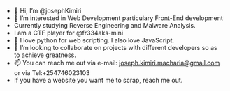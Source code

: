- 👋 Hi, I’m @josephKimiri
- 👀 I’m interested in Web Development particulary Front-End development
- Currently studying Reverse Engineering and Malware Analysis.
- I am a CTF player for @fr334aks-mini
- 🌱 I love python for web scripting. I also love JavaScript.
- 💞️ I’m looking to collaborate on projects with different developers so as to achieve greatness.
- 📫 You can reach me out via e-mail: joseph.kimiri.macharia@gmail.com or via Tel:+254746023103
- If you have a website you want me to scrap, reach me out.

<!---
josephKimiri/josephKimiri is a ✨ special ✨ repository because its `README.md` (this file) appears on your GitHub profile.
You can click the Preview link to take a look at your changes.
--->
